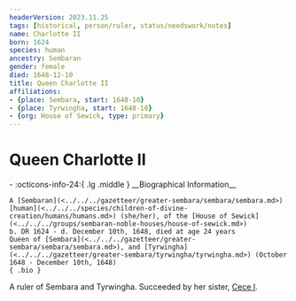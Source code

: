 ```yaml
---
headerVersion: 2023.11.25
tags: [historical, person/ruler, status/needswork/notes]
name: Charlotte II
born: 1624
species: human
ancestry: Sembaran
gender: female
died: 1648-12-10
title: Queen Charlotte II
affiliations:
- {place: Sembara, start: 1648-10}
- {place: Tyrwingha, start: 1648-10}
- {org: House of Sewick, type: primary}
---
```

# Queen Charlotte II
<div class="grid cards ext-narrow-margin ext-one-column" markdown>
- :octicons-info-24:{ .lg .middle } __Biographical Information__

    A [Sembaran](<../../../gazetteer/greater-sembara/sembara/sembara.md>) [human](<../../../species/children-of-divine-creation/humans/humans.md>) (she/her), of the [House of Sewick](<../../../groups/sembaran-noble-houses/house-of-sewick.md>)  
    b. DR 1624 - d. December 10th, 1648, died at age 24 years  
    Queen of [Sembara](<../../../gazetteer/greater-sembara/sembara/sembara.md>), and [Tyrwingha](<../../../gazetteer/greater-sembara/tyrwingha/tyrwingha.md>) (October 1648 - December 10th, 1648)  
    { .bio }

</div>


A ruler of Sembara and Tyrwingha. Succeeded by her sister, [Cece I](<./cece-i.md>).

